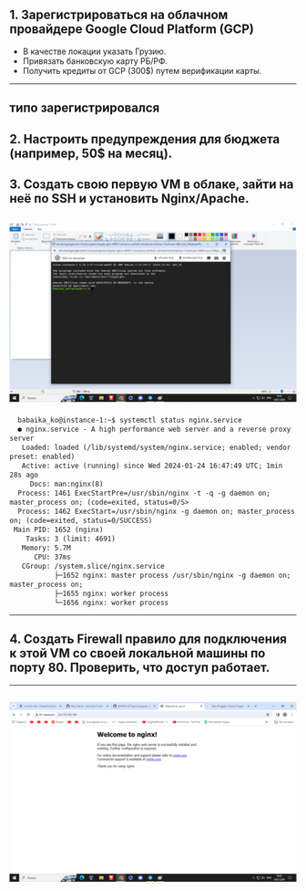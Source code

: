 ## 1. Зарегистрироваться на облачном провайдере Google Cloud Platform (GCP)
- В качестве локации указать Грузию.
- Привязать банковскую карту РБ/РФ.
- Получить кредиты от GCP (300$) путем верификации карты.
---
  типо зарегистрировался
  ---
  ## 2. Настроить предупреждения для бюджета (например, 50$ на месяц).
  ## 3.  Создать свою первую VM в облаке, зайти на неё по SSH и установить Nginx/Apache.
![plot](VM.png)
---
      babaika_ko@instance-1:~$ systemctl status nginx.service 
      ● nginx.service - A high performance web server and a reverse proxy server
       Loaded: loaded (/lib/systemd/system/nginx.service; enabled; vendor preset: enabled)
       Active: active (running) since Wed 2024-01-24 16:47:49 UTC; 1min 28s ago
         Docs: man:nginx(8)
      Process: 1461 ExecStartPre=/usr/sbin/nginx -t -q -g daemon on; master_process on; (code=exited, status=0/S>
      Process: 1462 ExecStart=/usr/sbin/nginx -g daemon on; master_process on; (code=exited, status=0/SUCCESS)
     Main PID: 1652 (nginx)
        Tasks: 3 (limit: 4691)
       Memory: 5.7M
          CPU: 37ms
       CGroup: /system.slice/nginx.service
               ├─1652 nginx: master process /usr/sbin/nginx -g daemon on; master_process on;
               ├─1655 nginx: worker process
               └─1656 nginx: worker process
---
  ## 4. Создать Firewall правило для подключения к этой VM со своей локальной машины по порту 80. Проверить, что доступ работает.
  ---
![plot](nginx.png)
  ---
